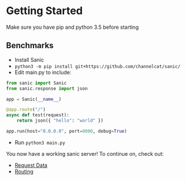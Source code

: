 # Getting Started

Make sure you have pip and python 3.5 before starting

## Benchmarks
 * Install Sanic
 * `python3 -m pip install git+https://github.com/channelcat/sanic/`
 * Edit main.py to include:
```python
from sanic import Sanic
from sanic.response import json

app = Sanic(__name__)

@app.route("/")
async def test(request):
    return json({ "hello": "world" })

app.run(host="0.0.0.0", port=8000, debug=True)
```
 * Run `python3 main.py`

You now have a working sanic server!  To continue on, check out:
 * [Request Data](request_data.md)
 * [Routing](routing.md)